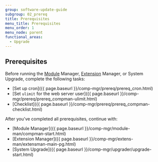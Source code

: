 ```yaml
---
group: software-update-guide
subgroup: 02_prereq
title: Prerequisites
menu_title: Prerequisites
menu_order: 1
menu_node: parent
functional_areas:
  - Upgrade
---
```


## Prerequisites

Before running the [Module](https://glossary.magento.com/Module) Manager, [Extension](https://glossary.magento.com/Extension) Manager, or System Upgrade, complete the following tasks:

*	[Set up cron]({{ page.baseurl }}/comp-mgr/prereq/prereq_cron.html)
*	[Set `ulimit` for the web server user]({{ page.baseurl }}/comp-mgr/prereq/prereq_compman-ulimit.html)
*	[Checklist]({{ page.baseurl }}/comp-mgr/prereq/prereq_compman-checklist.html)

After you've completed all prerequisites, continue with:

*	[Module Manager]({{ page.baseurl }}/comp-mgr/module-man/compman-start.html)
*	[Extension Manager]({{ page.baseurl }}/comp-mgr/extens-man/extensman-main-pg.html)
*	[System Upgrade]({{ page.baseurl }}/comp-mgr/upgrader/upgrade-start.html)
